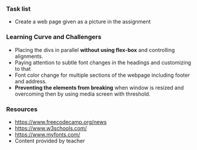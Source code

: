 ### Task list
- Create a web page given as a picture in the assignment

### Learning Curve and Challengers
- Placing the divs in parallel **without using flex-box** and controlling alignments.
- Paying attention to subtle font changes in the headings and customizing  to that
- Font color change for multiple sections of the webpage including footer and address.
- **Preventing the elements from breaking** when window is resized and overcoming then by using media screen with threshold.

### Resources
- https://www.freecodecamp.org/news
- https://www.w3schools.com/
- https://www.myfonts.com/
- Content provided by teacher

